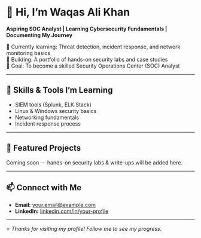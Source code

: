 # 👋 Hi, I’m Waqas Ali Khan

**Aspiring SOC Analyst | Learning Cybersecurity Fundamentals | Documenting My Journey**

🔹 Currently learning: Threat detection, incident response, and network monitoring basics  
🔹 Building: A portfolio of hands-on security labs and case studies  
🔹 Goal: To become a skilled Security Operations Center (SOC) Analyst

---

## 🚀 Skills & Tools I’m Learning
- SIEM tools (Splunk, ELK Stack)
- Linux & Windows security basics
- Networking fundamentals
- Incident response process

---

## 📂 Featured Projects
Coming soon — hands-on security labs & write-ups will be added here.

---

## 📫 Connect with Me
- **Email:** your.email@example.com
- **LinkedIn:** [linkedin.com/in/your-profile](https://linkedin.com/in/your-profile)

---

⭐ *Thanks for visiting my profile! Follow me to see my progress.*
